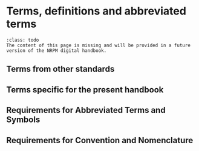 # Terms, definitions and abbreviated terms

```{admonition} Under construction
:class: todo
The content of this page is missing and will be provided in a future version of the NRPM digital handbook.
```

## Terms from other standards


## Terms specific for the present handbook


## Requirements for Abbreviated Terms and Symbols


## Requirements for Convention and Nomenclature


